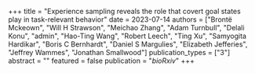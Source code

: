 +++
title = "Experience sampling reveals the role that covert goal states play in task-relevant behavior"
date = 2023-07-14
authors = ["Brontë Mckeown", "Will H Strawson", "Meichao Zhang", "Adam Turnbull", "Delali Konu", "admin", "Hao-Ting Wang", "Robert Leech", "Ting Xu", "Samyogita Hardikar", "Boris C Bernhardt", "Daniel S Margulies", "Elizabeth Jefferies", "Jeffrey Wammes", "Jonathan Smallwood"]
publication_types = ["3"]
abstract = ""
featured = false
publication = "*bioRxiv*"
+++

